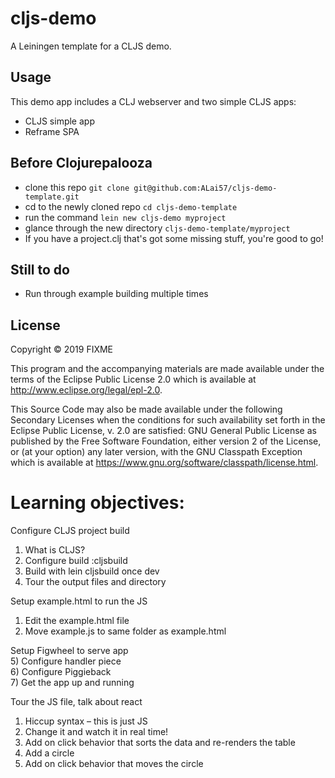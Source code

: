 # cljs-demo

A Leiningen template for a CLJS demo.

## Usage

This demo app includes a CLJ webserver and two simple CLJS apps:  
- CLJS simple app  
- Reframe SPA  

## Before Clojurepalooza
- clone this repo   `git clone git@github.com:ALai57/cljs-demo-template.git`  
- cd to the newly cloned repo `cd cljs-demo-template`  
- run the command `lein new cljs-demo myproject`  
- glance through the new directory `cljs-demo-template/myproject`  
- If you have a project.clj that's got some missing stuff, you're good to go!


## Still to do  
- Run through example building multiple times  

## License

Copyright © 2019 FIXME

This program and the accompanying materials are made available under the
terms of the Eclipse Public License 2.0 which is available at
http://www.eclipse.org/legal/epl-2.0.

This Source Code may also be made available under the following Secondary
Licenses when the conditions for such availability set forth in the Eclipse
Public License, v. 2.0 are satisfied: GNU General Public License as published by
the Free Software Foundation, either version 2 of the License, or (at your
option) any later version, with the GNU Classpath Exception which is available
at https://www.gnu.org/software/classpath/license.html.



# Learning objectives:

Configure CLJS project build  
1)	What is CLJS?  
2)	Configure build :cljsbuild  
3)	Build with lein cljsbuild once dev  
4)	Tour the output files and directory  

Setup example.html to run the JS  
1)	Edit the example.html file  
2)	Move example.js to same folder as example.html  

Setup Figwheel to serve app  
5)	Configure handler piece  
6)	Configure Piggieback  
7)	Get the app up and running  

Tour the JS file, talk about react  
1)	Hiccup syntax – this is just JS  
2)	Change it and watch it in real time!  
3)	Add on click behavior that sorts the data and re-renders the table  
4)	Add a circle  
5)	Add on click behavior that moves the circle  
